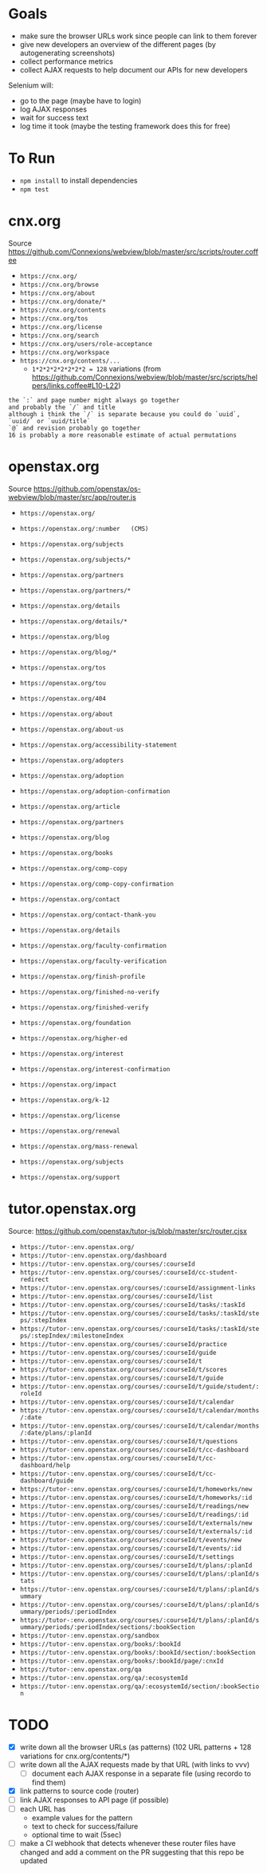 # Goals

- make sure the browser URLs work since people can link to them forever
- give new developers an overview of the different pages (by autogenerating screenshots)
- collect performance metrics
- collect AJAX requests to help document our APIs for new developers

Selenium will:

- go to the page (maybe have to login)
- log AJAX responses
- wait for success text
- log time it took (maybe the testing framework does this for free)


# To Run

- `npm install` to install dependencies
- `npm test`


# cnx.org

Source https://github.com/Connexions/webview/blob/master/src/scripts/router.coffee

- `https://cnx.org/`
- `https://cnx.org/browse`
- `https://cnx.org/about`
- `https://cnx.org/donate/*`
- `https://cnx.org/contents`
- `https://cnx.org/tos`
- `https://cnx.org/license`
- `https://cnx.org/search`
- `https://cnx.org/users/role-acceptance`
- `https://cnx.org/workspace`
- `https://cnx.org/contents/...`
  - `1*2*2*2*2*2*2*2 = 128` variations (from https://github.com/Connexions/webview/blob/master/src/scripts/helpers/links.coffee#L10-L22)

```
the `:` and page number might always go together
and probably the `/` and title
although i think the `/` is separate because you could do `uuid`, `uuid/` or `uuid/title`
`@` and revision probably go together
16 is probably a more reasonable estimate of actual permutations
```

# openstax.org

Source https://github.com/openstax/os-webview/blob/master/src/app/router.js

- `https://openstax.org/`
- `https://openstax.org/:number   (CMS)`
- `https://openstax.org/subjects`
- `https://openstax.org/subjects/*`
- `https://openstax.org/partners`
- `https://openstax.org/partners/*`
- `https://openstax.org/details`
- `https://openstax.org/details/*`
- `https://openstax.org/blog`
- `https://openstax.org/blog/*`
- `https://openstax.org/tos`
- `https://openstax.org/tou`

- `https://openstax.org/404`
- `https://openstax.org/about`
- `https://openstax.org/about-us`
- `https://openstax.org/accessibility-statement`
- `https://openstax.org/adopters`
- `https://openstax.org/adoption`
- `https://openstax.org/adoption-confirmation`
- `https://openstax.org/article`
- `https://openstax.org/partners`
- `https://openstax.org/blog`
- `https://openstax.org/books`
- `https://openstax.org/comp-copy`
- `https://openstax.org/comp-copy-confirmation`
- `https://openstax.org/contact`
- `https://openstax.org/contact-thank-you`
- `https://openstax.org/details`
- `https://openstax.org/faculty-confirmation`
- `https://openstax.org/faculty-verification`
- `https://openstax.org/finish-profile`
- `https://openstax.org/finished-no-verify`
- `https://openstax.org/finished-verify`
- `https://openstax.org/foundation`
- `https://openstax.org/higher-ed`
- `https://openstax.org/interest`
- `https://openstax.org/interest-confirmation`
- `https://openstax.org/impact`
- `https://openstax.org/k-12`
- `https://openstax.org/license`
- `https://openstax.org/renewal`
- `https://openstax.org/mass-renewal`
- `https://openstax.org/subjects`
- `https://openstax.org/support`


# tutor.openstax.org

Source: https://github.com/openstax/tutor-js/blob/master/src/router.cjsx

- `https://tutor-:env.openstax.org/`
- `https://tutor-:env.openstax.org/dashboard`
- `https://tutor-:env.openstax.org/courses/:courseId`
- `https://tutor-:env.openstax.org/courses/:courseId/cc-student-redirect`
- `https://tutor-:env.openstax.org/courses/:courseId/assignment-links`
- `https://tutor-:env.openstax.org/courses/:courseId/list`
- `https://tutor-:env.openstax.org/courses/:courseId/tasks/:taskId`
- `https://tutor-:env.openstax.org/courses/:courseId/tasks/:taskId/steps/:stepIndex`
- `https://tutor-:env.openstax.org/courses/:courseId/tasks/:taskId/steps/:stepIndex/:milestoneIndex`
- `https://tutor-:env.openstax.org/courses/:courseId/practice`
- `https://tutor-:env.openstax.org/courses/:courseId/guide`
- `https://tutor-:env.openstax.org/courses/:courseId/t`
- `https://tutor-:env.openstax.org/courses/:courseId/t/scores`
- `https://tutor-:env.openstax.org/courses/:courseId/t/guide`
- `https://tutor-:env.openstax.org/courses/:courseId/t/guide/student/:roleId`
- `https://tutor-:env.openstax.org/courses/:courseId/t/calendar`
- `https://tutor-:env.openstax.org/courses/:courseId/t/calendar/months/:date`
- `https://tutor-:env.openstax.org/courses/:courseId/t/calendar/months/:date/plans/:planId`
- `https://tutor-:env.openstax.org/courses/:courseId/t/questions`
- `https://tutor-:env.openstax.org/courses/:courseId/t/cc-dashboard`
- `https://tutor-:env.openstax.org/courses/:courseId/t/cc-dashboard/help`
- `https://tutor-:env.openstax.org/courses/:courseId/t/cc-dashboard/guide`
- `https://tutor-:env.openstax.org/courses/:courseId/t/homeworks/new`
- `https://tutor-:env.openstax.org/courses/:courseId/t/homeworks/:id`
- `https://tutor-:env.openstax.org/courses/:courseId/t/readings/new`
- `https://tutor-:env.openstax.org/courses/:courseId/t/readings/:id`
- `https://tutor-:env.openstax.org/courses/:courseId/t/externals/new`
- `https://tutor-:env.openstax.org/courses/:courseId/t/externals/:id`
- `https://tutor-:env.openstax.org/courses/:courseId/t/events/new`
- `https://tutor-:env.openstax.org/courses/:courseId/t/events/:id`
- `https://tutor-:env.openstax.org/courses/:courseId/t/settings`
- `https://tutor-:env.openstax.org/courses/:courseId/t/plans/:planId`
- `https://tutor-:env.openstax.org/courses/:courseId/t/plans/:planId/stats`
- `https://tutor-:env.openstax.org/courses/:courseId/t/plans/:planId/summary`
- `https://tutor-:env.openstax.org/courses/:courseId/t/plans/:planId/summary/periods/:periodIndex`
- `https://tutor-:env.openstax.org/courses/:courseId/t/plans/:planId/summary/periods/:periodIndex/sections/:bookSection`
- `https://tutor-:env.openstax.org/sandbox`
- `https://tutor-:env.openstax.org/books/:bookId`
- `https://tutor-:env.openstax.org/books/:bookId/section/:bookSection`
- `https://tutor-:env.openstax.org/books/:bookId/page/:cnxId`
- `https://tutor-:env.openstax.org/qa`
- `https://tutor-:env.openstax.org/qa/:ecosystemId`
- `https://tutor-:env.openstax.org/qa/:ecosystemId/section/:bookSection`


# TODO

- [x] write down all the browser URLs (as patterns) (102 URL patterns + 128 variations for cnx.org/contents/*)
- [ ] write down all the AJAX requests made by that URL (with links to vvv)
  - [ ] document each AJAX response in a separate file (using recordo to find them)
- [x] link patterns to source code (router)
- [ ] link AJAX responses to API page (if possible)
- [ ] each URL has
  - example values for the pattern
  - text to check for success/failure
  - optional time to wait (5sec)
- [ ] make a CI webhook that detects whenever these router files have changed and add a comment on the PR suggesting that this repo be updated
